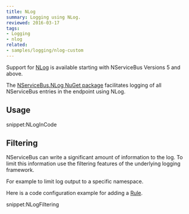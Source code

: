 ```yaml
---
title: NLog
summary: Logging using NLog.
reviewed: 2016-03-17
tags:
- Logging
- nlog
related:
- samples/logging/nlog-custom
---
```


Support for [NLog](http://nlog-project.org/) is available starting with NServiceBus Versions 5 and above.

The [NServiceBus.NLog NuGet package](https://www.nuget.org/packages/NServiceBus.NLog/) facilitates logging of all NServiceBus entries in the endpoint using NLog.


## Usage

snippet:NLogInCode


## Filtering

NServiceBus can write a significant amount of information to the log. To limit this information use the filtering features of the underlying logging framework.

For example to limit log output to a specific namespace.

Here is a code configuration example for adding a [Rule](https://github.com/nlog/NLog/wiki/Configuration-file#rules).

snippet:NLogFiltering